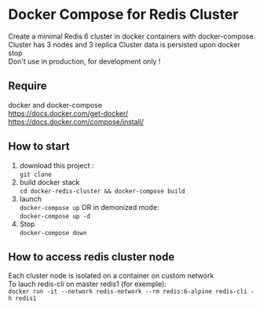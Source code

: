 # Docker Compose for Redis Cluster #

Create a minimal Redis 6 cluster in docker containers with docker-compose.
Cluster has 3 nodes and 3 replica
Cluster data is persisted upon docker stop  
Don't use in production, for development only !


## Require ##
docker and docker-compose  
https://docs.docker.com/get-docker/  
https://docs.docker.com/compose/install/

## How to start ##

1. download this project :  
`git clone `
2. build docker stack  
`cd docker-redis-cluster && docker-compose build`
3. launch  
`docker-compose up` 
OR in demonized mode:  
`docker-compose up -d`
4. Stop  
`docker-compose down`

## How to access redis cluster node ##
Each cluster node is isolated on a container on custom network  
To lauch redis-cli on master redis1 (for exemple):  
`docker run -it --network redis-network --rm redis:6-alpine redis-cli -h redis1`
